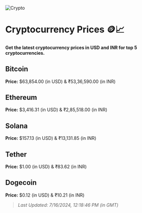 
![Crypto](https://www.techguide.com.au/wp-content/uploads/2020/11/crypto3.jpeg)

# Cryptocurrency Prices 🪙📈

#### Get the latest cryptocurrency prices in USD and INR for top 5 cryptocurrencies.

## Bitcoin

**Price:** $63,854.00 (in USD) & ₹53,36,590.00 (in INR)

## Ethereum

**Price:** $3,416.31 (in USD) & ₹2,85,518.00 (in INR)

## Solana

**Price:** $157.13 (in USD) & ₹13,131.85 (in INR)

## Tether

**Price:** $1.00 (in USD) & ₹83.62 (in INR)

## Dogecoin

**Price:** $0.12 (in USD) & ₹10.21 (in INR)

> _Last Updated: 7/16/2024, 12:18:46 PM (in GMT)_
